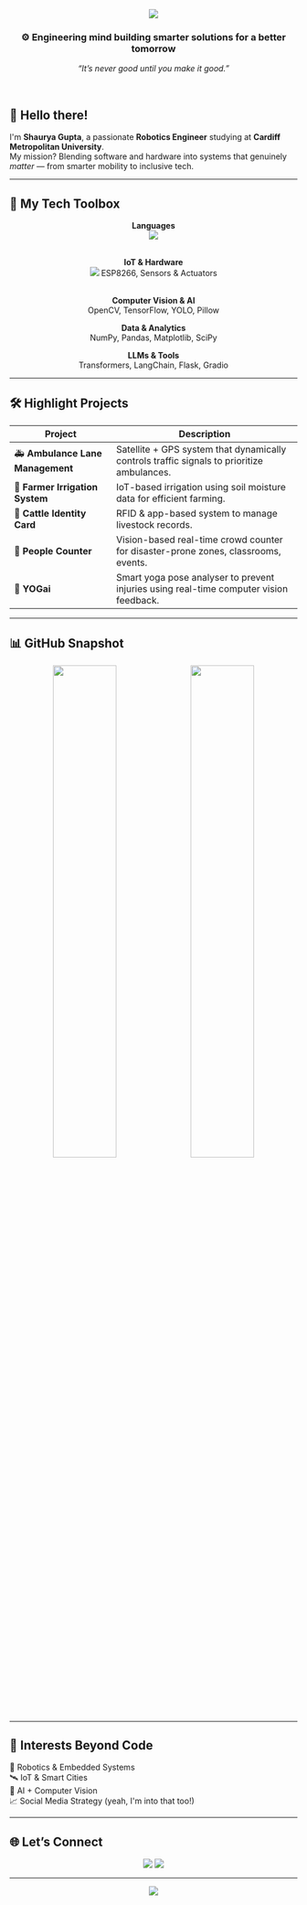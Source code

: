 <!-- HEADER WAVE BANNER -->
<p align="center">
  <img src="https://capsule-render.vercel.app/api?type=waving&color=00C2CB&height=230&section=header&text=Shaurya%20Gupta&fontSize=45&fontColor=ffffff&animation=twinkling" />
</p>

<h3 align="center">⚙️ Engineering mind building smarter solutions for a better tomorrow</h3>
<p align="center"><i>“It’s never good until you make it good.”</i></p>

<br>

## 👋 Hello there!

I'm **Shaurya Gupta**, a passionate **Robotics Engineer** studying at **Cardiff Metropolitan University**.  
My mission? Blending software and hardware into systems that genuinely *matter* — from smarter mobility to inclusive tech.

---

## 🔧 My Tech Toolbox

<div align="center">
  
**Languages**  
<img src="https://skillicons.dev/icons?i=python,c,html" /><br><br>

**IoT & Hardware**  
<img src="https://skillicons.dev/icons?i=arduino,raspberrypi" /> ESP8266, Sensors & Actuators<br><br>

**Computer Vision & AI**  
OpenCV, TensorFlow, YOLO, Pillow<br>

**Data & Analytics**  
NumPy, Pandas, Matplotlib, SciPy<br>

**LLMs & Tools**  
Transformers, LangChain, Flask, Gradio
  
</div>

---

## 🛠️ Highlight Projects

| Project | Description |
|--------|-------------|
| 🚑 **Ambulance Lane Management** | Satellite + GPS system that dynamically controls traffic signals to prioritize ambulances. |
| 🌾 **Farmer Irrigation System** | IoT-based irrigation using soil moisture data for efficient farming. |
| 🐄 **Cattle Identity Card** | RFID & app-based system to manage livestock records. |
| 👥 **People Counter** | Vision-based real-time crowd counter for disaster-prone zones, classrooms, events. |
| 🧘 **YOGai** | Smart yoga pose analyser to prevent injuries using real-time computer vision feedback. |

---

## 📊 GitHub Snapshot

<p align="center">
  <img width="47%" src="https://github-readme-stats.vercel.app/api?username=shaurya-g123&show_icons=true&theme=radical" />
  <img width="47%" src="https://github-readme-stats.vercel.app/api/top-langs/?username=shaurya-g123&layout=compact&theme=radical" />
</p>

---

## 🧠 Interests Beyond Code

🎯 Robotics & Embedded Systems  
🛰️ IoT & Smart Cities  
🧠 AI + Computer Vision  
📈 Social Media Strategy (yeah, I'm into that too!)

---

## 🌐 Let’s Connect

<p align="center">
  <a href="mailto:your@email.com"><img src="https://img.shields.io/badge/Email-D14836?style=for-the-badge&logo=gmail&logoColor=white"/></a>
  <a href="https://linkedin.com/in/shauryagupta"><img src="https://img.shields.io/badge/LinkedIn-0A66C2?style=for-the-badge&logo=linkedin&logoColor=white"/></a>
  <!-- <a href="https://your-portfolio-link.com"><img src="https://img.shields.io/badge/Portfolio-000000?style=for-the-badge&logo=github&logoColor=white"/></a> -->
</p>

---

<p align="center">
  <img src="https://capsule-render.vercel.app/api?type=waving&color=00C2CB&height=120&section=footer"/>
</p>
